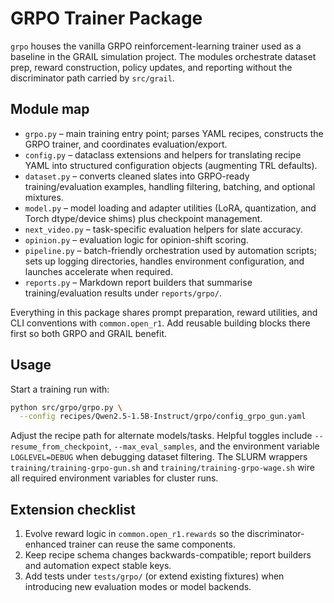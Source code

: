 # GRPO Trainer Package

`grpo` houses the vanilla GRPO reinforcement-learning trainer used as a
baseline in the GRAIL simulation project. The modules orchestrate dataset
prep, reward construction, policy updates, and reporting without the
discriminator path carried by `src/grail`.

## Module map

- `grpo.py` – main training entry point; parses YAML recipes, constructs the
  GRPO trainer, and coordinates evaluation/export.
- `config.py` – dataclass extensions and helpers for translating recipe YAML
  into structured configuration objects (augmenting TRL defaults).
- `dataset.py` – converts cleaned slates into GRPO-ready training/evaluation
  examples, handling filtering, batching, and optional mixtures.
- `model.py` – model loading and adapter utilities (LoRA, quantization, and
  Torch dtype/device shims) plus checkpoint management.
- `next_video.py` – task-specific evaluation helpers for slate accuracy.
- `opinion.py` – evaluation logic for opinion-shift scoring.
- `pipeline.py` – batch-friendly orchestration used by automation scripts; sets
  up logging directories, handles environment configuration, and launches
  accelerate when required.
- `reports.py` – Markdown report builders that summarise training/evaluation
  results under `reports/grpo/`.

Everything in this package shares prompt preparation, reward utilities, and CLI
conventions with `common.open_r1`. Add reusable building blocks there first so
both GRPO and GRAIL benefit.

## Usage

Start a training run with:

```bash
python src/grpo/grpo.py \
  --config recipes/Qwen2.5-1.5B-Instruct/grpo/config_grpo_gun.yaml
```

Adjust the recipe path for alternate models/tasks. Helpful toggles include
`--resume_from_checkpoint`, `--max_eval_samples`, and the environment variable
`LOGLEVEL=DEBUG` when debugging dataset filtering. The SLURM wrappers
`training/training-grpo-gun.sh` and `training/training-grpo-wage.sh` wire all
required environment variables for cluster runs.

## Extension checklist

1. Evolve reward logic in `common.open_r1.rewards` so the discriminator-enhanced
   trainer can reuse the same components.
2. Keep recipe schema changes backwards-compatible; report builders and
   automation expect stable keys.
3. Add tests under `tests/grpo/` (or extend existing fixtures) when introducing
   new evaluation modes or model backends.
